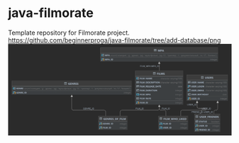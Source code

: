 # java-filmorate
Template repository for Filmorate project.
https://github.com/beginnerproga/java-filmorate/tree/add-database/png
![](png/PUBLIC.png)